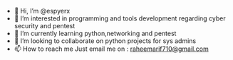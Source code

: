 - 👋 Hi, I’m @espyerx
- 👀 I’m interested in programming and tools development regarding cyber security and pentest
- 🌱 I’m currently learning python,networking and pentest
- 💞️ I’m looking to collaborate on python projects for sys admins
- 📫 How to reach me Just email me on : raheemarif710@gmail.com

<!---
espyerx/espyerx is a ✨ special ✨ repository because its `README.md` (this file) appears on your GitHub profile.
You can click the Preview link to take a look at your changes.
--->
